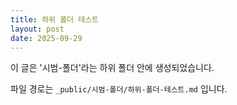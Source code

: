 ```yaml
---
title: 하위 폴더 테스트
layout: post
date: 2025-09-29
---
```


이 글은 '시범-폴더'라는 하위 폴더 안에 생성되었습니다.

파일 경로는 `_public/시범-폴더/하위-폴더-테스트.md` 입니다.
